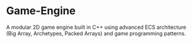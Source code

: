 # Game-Engine
A modular 2D game engine built in C++ using advanced ECS architecture (Big Array, Archetypes, Packed Arrays) and game programming patterns.
